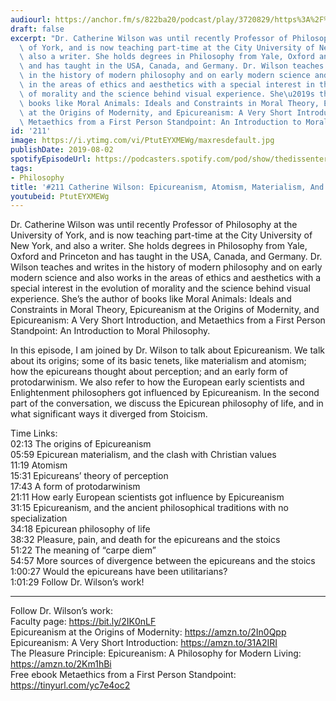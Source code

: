 ```yaml
---
audiourl: https://anchor.fm/s/822ba20/podcast/play/3720829/https%3A%2F%2Fd3ctxlq1ktw2nl.cloudfront.net%2Fproduction%2F2019-5-30%2F17877317-44100-2-2292736079cf3.m4a
draft: false
excerpt: "Dr. Catherine Wilson was until recently Professor of Philosophy at the University\
  \ of York, and is now teaching part-time at the City University of New York, and\
  \ also a writer. She holds degrees in Philosophy from Yale, Oxford and Princeton\
  \ and has taught in the USA, Canada, and Germany. Dr. Wilson teaches and writes\
  \ in the history of modern philosophy and on early modern science and also works\
  \ in the areas of ethics and aesthetics with a special interest in the evolution\
  \ of morality and the science behind visual experience. She\u2019s the author of\
  \ books like Moral Animals: Ideals and Constraints in Moral Theory, Epicureanism\
  \ at the Origins of Modernity, and Epicureanism: A Very Short Introduction, and\
  \ Metaethics from a First Person Standpoint: An Introduction to Moral Philosophy."
id: '211'
image: https://i.ytimg.com/vi/PtutEYXMEWg/maxresdefault.jpg
publishDate: 2019-08-02
spotifyEpisodeUrl: https://podcasters.spotify.com/pod/show/thedissenter/episodes/211-Catherine-Wilson-Epicureanism--Atomism--Materialism--And-Modernity-e4g25t
tags:
- Philosophy
title: '#211 Catherine Wilson: Epicureanism, Atomism, Materialism, And Modernity'
youtubeid: PtutEYXMEWg
---
```

<div class="timelinks">

Dr. Catherine Wilson was until recently Professor of Philosophy at the University of York, and is now teaching part-time at the City University of New York, and also a writer. She holds degrees in Philosophy from Yale, Oxford and Princeton and has taught in the USA, Canada, and Germany. Dr. Wilson teaches and writes in the history of modern philosophy and on early modern science and also works in the areas of ethics and aesthetics with a special interest in the evolution of morality and the science behind visual experience. She’s the author of books like Moral Animals: Ideals and Constraints in Moral Theory, Epicureanism at the Origins of Modernity, and Epicureanism: A Very Short Introduction, and Metaethics from a First Person Standpoint: An Introduction to Moral Philosophy.

In this episode, I am joined by Dr. Wilson to talk about Epicureanism. We talk about its origins; some of its basic tenets, like materialism and atomism; how the epicureans thought about perception; and an early form of protodarwinism. We also refer to how the European early scientists and Enlightenment philosophers got influenced by Epicureanism. In the second part of the conversation, we discuss the Epicurean philosophy of life, and in what significant ways it diverged from Stoicism. 

Time Links:  
<time>02:13</time> The origins of Epicureanism  
<time>05:59</time> Epicurean materialism, and the clash with Christian values  
<time>11:19</time> Atomism                                   
<time>15:31</time> Epicureans’ theory of perception  
<time>17:43</time> A form of protodarwinism   
<time>21:11</time> How early European scientists got influence by Epicureanism  
<time>31:15</time> Epicureanism, and the ancient philosophical traditions with no specialization  
<time>34:18</time> Epicurean philosophy of life  
<time>38:32</time> Pleasure, pain, and death for the epicureans and the stoics  
<time>51:22</time> The meaning of “carpe diem”  
<time>54:57</time> More sources of divergence between the epicureans and the stoics  
<time>1:00:27</time> Would the epicureans have been utilitarians?  
<time>1:01:29</time> Follow Dr. Wilson’s work!

---

Follow Dr. Wilson’s work:  
Faculty page: https://bit.ly/2IK0nLF  
Epicureanism at the Origins of Modernity: https://amzn.to/2In0Qpp  
Epicureanism: A Very Short Introduction: https://amzn.to/31A2IRI  
The Pleasure Principle: Epicureanism: A Philosophy for Modern Living: https://amzn.to/2Km1hBi  
Free ebook Metaethics from a First Person Standpoint: https://tinyurl.com/yc7e4oc2
</div>

